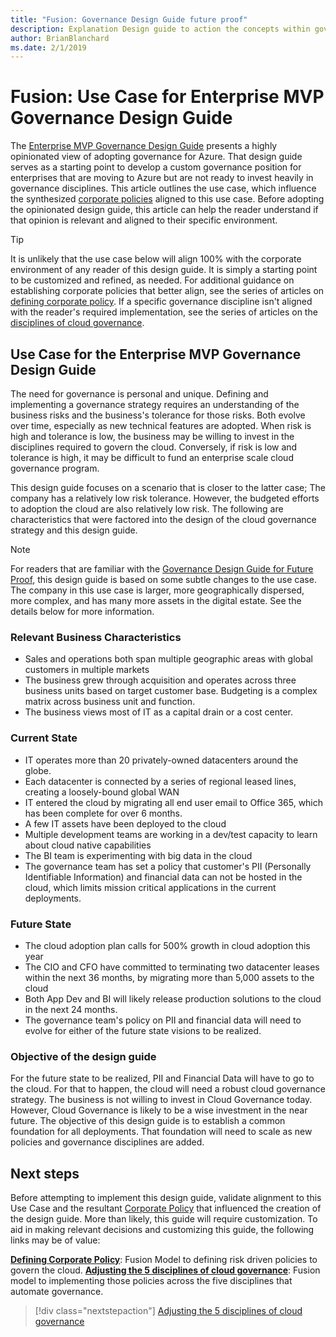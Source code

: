 ```yaml
---
title: "Fusion: Governance Design Guide future proof"
description: Explanation Design guide to action the concepts within governance.
author: BrianBlanchard
ms.date: 2/1/2019
---
```


# Fusion: Use Case for Enterprise MVP Governance Design Guide

The [Enterprise MVP Governance Design Guide](./design-guide.md) presents a highly opinionated view of adopting governance for Azure. That design guide serves as a starting point to develop a custom governance position for enterprises that are moving to Azure but are not ready to invest heavily in governance disciplines. This article outlines the use case, which influence the synthesized [corporate policies](corporate-policy.md) aligned to this use case. Before adopting the opinionated design guide, this article can help the reader understand if that opinion is relevant and aligned to their specific environment.

> [!TIP]
> It is unlikely that the use case below will align 100% with the corporate environment of any reader of this design guide. It is simply a starting point to be customized and refined, as needed. For additional guidance on establishing corporate policies that better align, see the series of articles on [defining corporate policy](../../policy-compliance/overview.md). If a specific governance discipline isn't aligned with the reader's required implementation, see the series of articles on the [disciplines of cloud governance](../../governance-disciplines.md).

## Use Case for the Enterprise MVP Governance Design Guide

The need for governance is personal and unique. Defining and implementing a governance strategy requires an understanding of the business risks and the business's tolerance for those risks. Both evolve over time, especially as new technical features are adopted. When risk is high and tolerance is low, the business may be willing to invest in the disciplines required to govern the cloud. Conversely, if risk is low and tolerance is high, it may be difficult to fund an enterprise scale cloud governance program.

This design guide focuses on a scenario that is closer to the latter case; The company has a relatively low risk tolerance. However, the budgeted efforts to adoption the cloud are also relatively low risk. The following are characteristics that were factored into the design of the cloud governance strategy and this design guide.

> [!NOTE]
> For readers that are familiar with the [Governance Design Guide for Future Proof](../future-proof/design-guide.md), this design guide is based on some subtle changes to the use case. The company in this use case is larger, more geographically dispersed, more complex, and has many more assets in the digital estate. See the details below for more information.

### Relevant Business Characteristics

* Sales and operations both span multiple geographic areas with global customers in multiple markets
* The business grew through acquisition and operates across three business units based on target customer base. Budgeting is a complex matrix across business unit and function.
* The business views most of IT as a capital drain or a cost center.

### Current State

* IT operates more than 20 privately-owned datacenters around the globe.
* Each datacenter is connected by a series of regional leased lines, creating a loosely-bound global WAN
* IT entered the cloud by migrating all end user email to Office 365, which has been complete for over 6 months.
* A few IT assets have been deployed to the cloud
* Multiple development teams are working in a dev/test capacity to learn about cloud native capabilities
* The BI team is experimenting with big data in the cloud
* The governance team has set a policy that customer's PII (Personally Identifiable Information) and financial data can not be hosted in the cloud, which limits mission critical applications in the current deployments.

### Future State

* The cloud adoption plan calls for 500% growth in cloud adoption this year
* The CIO and CFO have committed to terminating two datacenter leases within the next 36 months, by migrating more than 5,000 assets to the cloud
* Both App Dev and BI will likely release production solutions to the cloud in the next 24 months.
* The governance team's policy on PII and financial data will need to evolve for either of the future state visions to be realized.

### Objective of the design guide

For the future state to be realized, PII and Financial Data will have to go to the cloud. For that to happen, the cloud will need a robust cloud governance strategy.
The business is not willing to invest in Cloud Governance today. However, Cloud Governance is likely to be a wise investment in the near future.
The objective of this design guide is to establish a common foundation for all deployments. That foundation will need to scale as new policies and governance disciplines are added.

## Next steps

Before attempting to implement this design guide, validate alignment to this Use Case and the resultant [Corporate Policy](./corporate-policy.md) that influenced the creation of the design guide. More than likely, this guide will require customization. To aid in making relevant decisions and customizing this guide, the following links may be of value:

**[Defining Corporate Policy](../../policy-compliance/overview.md)**: Fusion Model to defining risk driven policies to govern the cloud.
**[Adjusting the 5 disciplines of cloud governance](../../governance-disciplines.md)**: Fusion model to implementing those policies across the five disciplines that automate governance.

> [!div class="nextstepaction"]
> [Adjusting the 5 disciplines of cloud governance](../../governance-disciplines.md)
